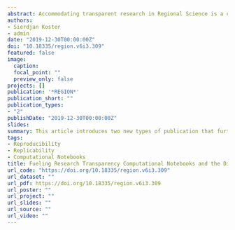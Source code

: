 ```yaml
---
abstract: Accommodating transparent research in Regional Science is a cornerstone of REGION. By its very nature as an online and open access journal, the contributions are made available to everyone. As it does not charge any submission fees, the journal is inclusive and invites contributions from across the globe. Also, in the longstanding and successful Resources section, REGION aims to unlock available datasets, visualization techniques and empirical approaches for a large audience. We are now proud to present two new types of publication that further accommodate transparent research in Regional Science, The Discussion section, and Computational Notebooks.
authors:
- Sierdjan Koster
- admin
date: "2019-12-30T00:00:00Z"
doi: "10.18335/region.v6i3.309"
featured: false
image:
  caption: 
  focal_point: ""
  preview_only: false
projects: []
publication: '*REGION*'
publication_short: ""
publication_types:
- "2"
publishDate: "2019-12-30T00:00:00Z"
slides: 
summary: This article introduces two new types of publication that further accommodate transparent research in Regional Science, The Discussion section, and Computational Notebooks.
tags:
- Reproducibility
- Replicability
- Computational Notebooks
title: Fueling Research Transparency Computational Notebooks and the Discussion Section
url_code: "https://doi.org/10.18335/region.v6i3.309"
url_dataset: ""
url_pdf: https://doi.org/10.18335/region.v6i3.309
url_poster: ""
url_project: ""
url_slides: ""
url_source: ""
url_video: ""
---
```



